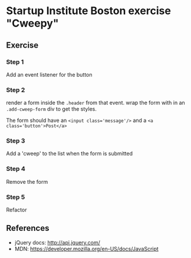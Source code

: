 Startup Institute Boston exercise "Cweepy"
=========

## Exercise

### Step 1
Add an event listener for the button

### Step 2
render a form inside the `.header` from that event.
wrap the form with in an `.add-cweep-form` div to get the styles.

The form should have an `<input class='message'/>`
and a `<a class='button'>Post</a>`

### Step 3
Add a 'cweep' to the list when the form is submitted

### Step 4
Remove the form

### Step 5
Refactor

## References

- jQuery docs: http://api.jquery.com/
- MDN: https://developer.mozilla.org/en-US/docs/JavaScript
